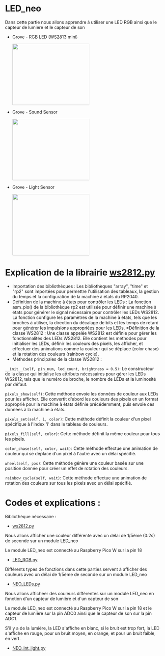 # LED_neo 

Dans cette partie nous allons apprendre à utiliser une LED RGB ainsi que le capteur de lumiere et le capteur de son 



* Grove - RGB LED (WS2813 mini)

  <img src="https://user-images.githubusercontent.com/124878705/232407483-ab77ddec-f169-49f9-a289-1a8865205652.png" width="250" height="200">

  
* Grove - Sound Sensor

  <img src="https://user-images.githubusercontent.com/124878705/232407588-149f01a1-7939-4649-8cbb-3ea6e063348c.png" width="250" height="200">


* Grove - Light Sensor

  <img src="https://user-images.githubusercontent.com/124878705/232407540-338cb041-f564-4ab1-b005-9f2b8e51d7a8.png" width="250" height="200">


  
  


# Explication de la librairie  [ws2812.py](ws2812.py)

* Importation des bibliothèques : Les bibliothèques "array", "time" et "rp2" sont importées pour permettre l'utilisation des tableaux, la gestion du temps et la configuration de la machine à états du RP2040.
* Définition de la machine à états pour contrôler les LEDs : La fonction asm_pio() de la bibliothèque rp2 est utilisée pour définir une machine à états pour générer le signal nécessaire pour contrôler les LEDs WS2812. La fonction configure les paramètres de la machine à états, tels que les broches à utiliser, la direction du décalage de bits et les temps de retard pour générer les impulsions appropriées pour les LEDs.
*Définition de la classe WS2812 : Une classe appelée WS2812 est définie pour gérer les fonctionnalités des LEDs WS2812. Elle contient les méthodes pour initialiser les LEDs, définir les couleurs des pixels, les afficher, et effectuer des animations comme la couleur qui se déplace (color chase) et la rotation des couleurs (rainbow cycle).
* Méthodes principales de la classe WS2812 :

`__init__(self, pin_num, led_count, brightness = 0.5)`: Le constructeur de la classe qui initialise les attributs nécessaires pour gérer les LEDs WS2812, tels que le numéro de broche, le nombre de LEDs et la luminosité par défaut.

`pixels_show(self)`: Cette méthode envoie les données de couleur aux LEDs pour les afficher. Elle convertit d'abord les couleurs des pixels en un format approprié pour la machine à états définie précédemment, puis envoie ces données à la machine à états.

`pixels_set(self, i, color)`: Cette méthode définit la couleur d'un pixel spécifique à l'index 'i' dans le tableau de couleurs.

`pixels_fill(self, color)`: Cette méthode définit la même couleur pour tous les pixels.

`color_chase(self, color, wait)`: Cette méthode effectue une animation de couleur qui se déplace d'un pixel à l'autre avec un délai spécifié.

`wheel(self, pos)`: Cette méthode génère une couleur basée sur une position donnée pour créer un effet de rotation des couleurs.

`rainbow_cycle(self, wait)`: Cette méthode effectue une animation de rotation des couleurs sur tous les pixels avec un délai spécifié.




# Codes et explications : 

Bibliothéque nécessaire :
* [ws2812.py](ws2812.py)

Nous allons afficher une couleur différente avec un délai de 1/5ème (0.2s) de seconde sur un module LED_neo

Le module LED_neo est connecté au Raspberry Pico W sur la pin 18 


* [LED_RGB.py](LED_RGB.py)

Différents types de fonctions dans cette parties servent à afficher des couleurs avec un délai de 1/5ème de seconde sur un module LED_neo

* [NEO_LEDs.py](NEO_LEDs.py)

Nous allons afficheer des couleurs différentes sur un module LED_neo en fonction d'un capteur de lumière et d'un capteur de son

Le module LED_neo est connecté au Raspberry Pico W sur la pin 18 et le capteur de lumière sur la pin ADC0 ainsi que le capteur de son sur la pin ADC1.

S'il y a de la lumière, la LED s'affiche en blanc, si le bruit est trop fort, la LED s'affiche en rouge, pour un bruit moyen, en orange, et pour un bruit faible, en vert.

* [NEO_int_light.py](NEO_int_light.py)
